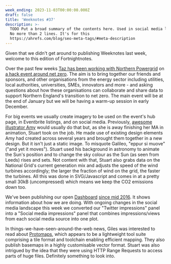 ```yaml
---
week_ending: 2023-11-03T00:00:00.000Z
draft: false
title: 'Weeknotes #37'
description: >-
  TODO Put a broad summary of the contents here. Used in social media links etc.
  No more than 2 lines. It's for this
  https://ahrefs.com/blog/seo-meta-tags/#meta-description
---
```


Given that we didn't get around to publishing Weeknotes last week, welcome to this edition of Fortnightnotes.

Over the past few weeks [Taz has been working with Northern Powergrid](https://open-innovations.org/blog/2023-11-01-net-zero-hack-for-impact-with-northern-powergrid) on [a hack event around net zero](https://open-innovations.org/events/net-zero-innovation-hack/). The aim is to bring together our friends and sponsors, and other organisations from the energy sector including utilities, local authorities, universities, SMEs, innovators and more - and asking questions about how these organisations can collaborate and share data to support Northern England's transition to net zero. The main event will be at the end of January but we will be having a warm-up session in early December.

For big events we usually create imagery to be used on the event's hub page, in Eventbrite listings, and on social media. Previously, [awesome illustrator Amy](https://www.tiger-tea.co.uk/) would usually do that but, as she is away finishing her MA in animation, Stuart took on the job. He made use of existing design elements Amy had created across several years and brought them together in a new design. But it isn't just a static image. To misquote Galileo, "eppur si muove" ("and yet it moves"). Stuart used his background in astronomy to animate the Sun's position and to change the sky colour as the Sun (as seen from Leeds) rises and sets. Not content with that, Stuart also grabs data on the National Grid's current generation mix and adjusts the speed of the wind turbines accordingly; the larger the fraction of wind on the grid, the faster the turbines. All this was done in SVG/Javascript and comes in at a pretty small 30kB (uncompressed) which means we keep the CO2 emissions down too.

We've been publishing our open [Dashboard](https://open-innovations.org/dashboard/) [since mid 2016](https://open-innovations.org/blog/2016-06-08-odi-leeds-dashboard). It shows information about how we are doing. With ongoing changes in the social media landscape this week we converted our "Twitter impressions" panel into a "Social media impressions" panel that combines impressions/views from each social media source into one plot.

In things-we-have-seen-around-the-web news, Giles was interested to read about [Protomaps](https://protomaps.com/), which appears to be a lightweight tool suite comprising a tile format and toolchain enabling efficient mapping. They also publish basemaps in a highly customisable vector format. Stuart was also intrigued by the idea that they were using HTTP Range Requests to access parts of huge files. Definitely something to look into.
